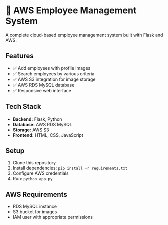 # 🏢 AWS Employee Management System

A complete cloud-based employee management system built with Flask and AWS.

## Features
- ✅ Add employees with profile images
- ✅ Search employees by various criteria
- ✅ AWS S3 integration for image storage
- ✅ AWS RDS MySQL database
- ✅ Responsive web interface

## Tech Stack
- **Backend:** Flask, Python
- **Database:** AWS RDS MySQL
- **Storage:** AWS S3
- **Frontend:** HTML, CSS, JavaScript

## Setup
1. Clone this repository
2. Install dependencies: `pip install -r requirements.txt`
3. Configure AWS credentials
4. Run: `python app.py`

## AWS Requirements
- RDS MySQL instance
- S3 bucket for images
- IAM user with appropriate permissions